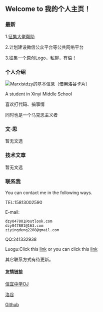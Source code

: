 ## Welcome to 我的个人主页！

### 最新
1.[征集大佬帮助](https://www.luogu.com.cn/blog/Marxistdzy/zheng-ji-tai-lao-bang-zhu)

2.计划建设微信公众平台等公共网络平台

3.征集一个原创Logo，私聊，有偿！
### 个人介绍
![Marxistdzy的基本信息（借用洛谷卡片）](https://luogu-card.vercel.app/about?id=578241)

A student in Xinyi Middle School

喜欢打代码、搞事情

同时也是一个马克思主义者

### 文·思
暂无文选

### 技术文章
暂无文选

### 联系我
You can contact me in the following ways.

TEL:15813002590

E-mail:
       
    dzy047801@outlook.com
    dzy047801@163.com
    ziyingdeng2208@gmail.com

QQ:241332938

Luogu:Click this [link](https://www.luogu.com.cn/user/578241)
or you can click this [link](https://www.luogu.com.cn/blog/Marxistdzy/)

其它联系方式有待更新。

#### 友情链接
[信宜中学OJ](http://175.178.85.68)

[洛谷](https://www.luogu.com.cn)

[Github](https://github.com/)
